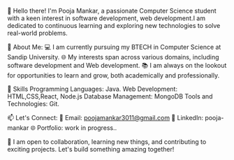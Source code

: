 👋 Hello there! I'm Pooja Mankar, a passionate Computer Science student with a keen interest in software development, web development.I am dedicated to continuous learning and exploring new technologies to solve real-world problems.

🚀 About Me:
💻 I am currently pursuing my BTECH in Computer Science at Sandip University.
🌐 My interests span across various domains, including software development and Web development.
📚 I am always on the lookout for opportunities to learn and grow, both academically and professionally.

🔧 Skills
Programming Languages: Java.
Web Development: HTML,CSS,React, Node.js
Database Management: MongoDB
Tools and Technologies: Git.

📫 Let's Connect:
📧 Email: poojamankar3011@gmail.com
🔗 LinkedIn: pooja-mankar
🌐 Portfolio: work in progress..

🤝 I am open to collaboration, learning new things, and contributing to exciting projects. Let's build something amazing together!
